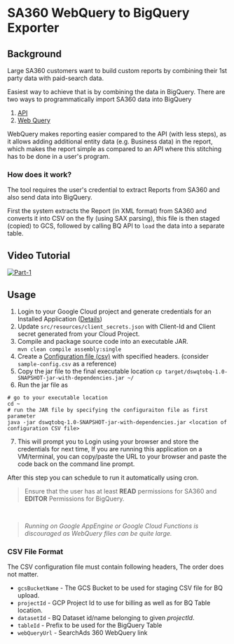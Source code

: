 # SA360 WebQuery to BigQuery Exporter

## Background
Large SA360 customers want to build custom reports by combining their 1st party data with paid-search data.

Easiest way to achieve that is by combining the data in BigQuery.
There are two ways to programmatically import SA360 data into BigQuery
1. [API](https://developers.google.com/search-ads/v2/how-tos/reporting)
2. [Web Query](https://support.google.com/searchads/answer/2870738?hl=en)

WebQuery makes reporting easier compared to the API (with less steps), as it allows adding additional entity data (e.g. Business data) in the report, which makes the report simple as compared to an API where this stitching has to be done in a user's program.

### How does it work?
The tool requires the user's credential to extract Reports from SA360 and also send data into BigQuery.

First the system extracts the Report (in XML format) from SA360 and converts it into CSV on the fly (using SAX parsing), this file is then staged (copied) to GCS, followed by calling BQ API to `load` the data into a separate table.

## Video Tutorial
 [![Part-1](https://img.youtube.com/vi/xEMe5CRy6BQ/0.jpg)](https://www.youtube.com/watch?v=xEMe5CRy6BQ)

## Usage
1.  Login to your Google Cloud project and generate credentials for an Installed Application ([Details](https://developers.google.com/identity/protocols/OAuth2#installed))
2.  Update `src/resources/client_secrets.json` with Client-Id and Client secret generated from your Cloud Project.
3.  Compile and package source code into an executable JAR. <br>`mvn clean compile assembly:single`
4.  Create a [Configuration file (csv)](#csv-file-format) with specified headers. (consider `sample-config.csv` as a reference)
5.  Copy the jar file to the final executable location `cp target/dswqtobq-1.0-SNAPSHOT-jar-with-dependencies.jar ~/`
6.  Run the jar file as
```
# go to your executable location
cd ~ 
# run the JAR file by specifying the configuraiton file as first parameter
java -jar dswqtobq-1.0-SNAPSHOT-jar-with-dependencies.jar <location of configuration CSV file>
```

7.  This will prompt you to Login using your browser and store the credentials for next time, 
  If you are running this application on a VM/terminal, you can copy/paste the URL to your browser and paste the code back on the command line prompt.

After this step you can schedule to run it automatically using cron.

> Ensure that the user has at least **READ** permissions for SA360 and **EDITOR** Permissions for BigQuery.

<br>

> _Running on Google AppEngine or Google Cloud Functions is discouraged as WebQuery files can be quite large._

### CSV File Format
The CSV configuration file must contain following headers, The order does not matter.
*  `gcsBucketName` - The GCS Bucket to be used for staging CSV file for BQ upload.
*  `projectId` - GCP Project Id to use for billing as well as for BQ Table location.
*  `datasetId` - BQ Dataset id/name belonging to given _projectId_.
*  `tableId` - Prefix to be used for the BigQuery Table
*  `webQueryUrl` - SearchAds 360 WebQuery link
